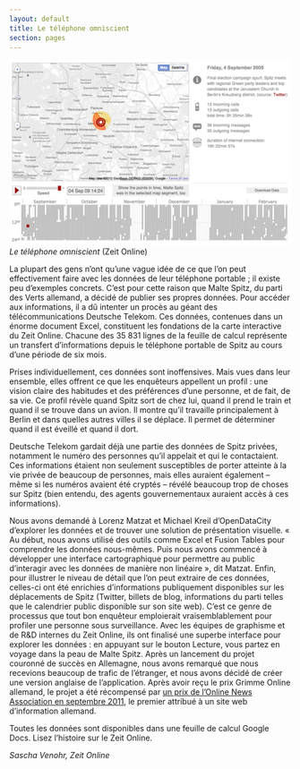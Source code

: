 ```yaml
---
layout: default
title: Le téléphone omniscient
section: pages
---
```


<div id="FIG0320" class="imageblock">
<div class="content">
<img alt="Le téléphone omniscient" src="../figs/incoming/03-BB.png"></div>
<div class="title"><em>Le téléphone omniscient</em> (Zeit Online)</div>
</div>

La plupart des gens n’ont qu’une vague idée de ce que l’on peut effectivement faire avec les données de leur téléphone portable ; il existe peu d’exemples concrets. C’est pour cette raison que Malte Spitz, du parti des Verts allemand, a décidé de publier ses propres données. Pour accéder aux informations, il a dû intenter un procès au géant des télécommunications Deutsche Telekom. Ces données, contenues dans un énorme document Excel, constituent les fondations de la carte interactive du Zeit Online. Chacune des 35 831 lignes de la feuille de calcul représente un transfert d’informations depuis le téléphone portable de Spitz au cours d’une période de six mois.

Prises individuellement, ces données sont inoffensives. Mais vues dans leur ensemble, elles offrent ce que les enquêteurs appellent un profil : une vision claire des habitudes et des préférences d’une personne, et de fait, de sa vie. Ce profil révèle quand Spitz sort de chez lui, quand il prend le train et quand il se trouve dans un avion. Il montre qu’il travaille principalement à Berlin et dans quelles autres villes il se déplace. Il permet de déterminer quand il est éveillé et quand il dort.

Deutsche Telekom gardait déjà une partie des données de Spitz privées, notamment le numéro des personnes qu’il appelait et qui le contactaient. Ces informations étaient non seulement susceptibles de porter atteinte à la vie privée de beaucoup de personnes, mais elles auraient également – même si les numéros avaient été cryptés – révélé beaucoup trop de choses sur Spitz (bien entendu, des agents gouvernementaux auraient accès à ces informations).

Nous avons demandé à Lorenz Matzat et Michael Kreil d’OpenDataCity d’explorer les données et de trouver une solution de présentation visuelle. « Au début, nous avons utilisé des outils comme Excel et Fusion Tables pour comprendre les données nous-mêmes. Puis nous avons commencé à développer une interface cartographique pour permettre au public d’interagir avec les données de manière non linéaire », dit Matzat. Enfin, pour illustrer le niveau de détail que l’on peut extraire de ces données, celles-ci ont été enrichies d’informations publiquement disponibles sur les déplacements de Spitz (Twitter, billets de blog, informations du parti telles que le calendrier public disponible sur son site web). C’est ce genre de processus que tout bon enquêteur emploierait vraisemblablement pour profiler une personne sous surveillance. Avec les équipes de graphisme et de R&D internes du Zeit Online, ils ont finalisé une superbe interface pour explorer les données : en appuyant sur le bouton Lecture, vous partez en voyage dans la peau de Malte Spitz. Après un lancement du projet couronné de succès en Allemagne, nous avons remarqué que nous recevions beaucoup de trafic de l’étranger, et nous avons décidé de créer une version anglaise de l’application. Après avoir reçu le prix Grimme Online allemand, le projet a été récompensé par [un prix de l’Online News Association en septembre 2011](http://journalists.org/2011/09/25/2011-online-journalism-award-winners-announced/), le premier attribué à un site web d’information allemand.

Toutes les données sont disponibles dans une feuille de calcul Google Docs. Lisez l’histoire sur le Zeit Online.

_Sascha Venohr, Zeit Online_